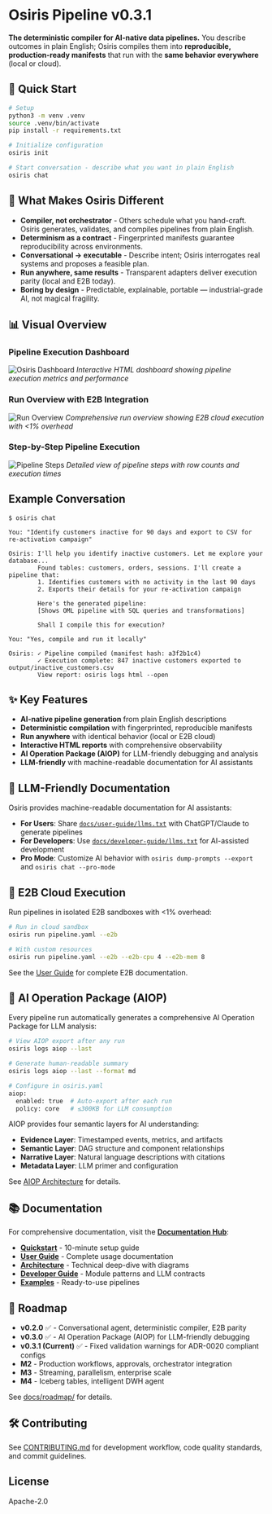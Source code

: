 # Osiris Pipeline v0.3.1

**The deterministic compiler for AI-native data pipelines.**
You describe outcomes in plain English; Osiris compiles them into **reproducible, production-ready manifests** that run with the **same behavior everywhere** (local or cloud).

## 🚀 Quick Start

```bash
# Setup
python3 -m venv .venv
source .venv/bin/activate
pip install -r requirements.txt

# Initialize configuration
osiris init

# Start conversation - describe what you want in plain English
osiris chat
```

## 🎯 What Makes Osiris Different

- **Compiler, not orchestrator** - Others schedule what you hand-craft. Osiris generates, validates, and compiles pipelines from plain English.
- **Determinism as a contract** - Fingerprinted manifests guarantee reproducibility across environments.
- **Conversational → executable** - Describe intent; Osiris interrogates real systems and proposes a feasible plan.
- **Run anywhere, same results** - Transparent adapters deliver execution parity (local and E2B today).
- **Boring by design** - Predictable, explainable, portable — industrial-grade AI, not magical fragility.

## 📊 Visual Overview

### Pipeline Execution Dashboard
![Osiris Dashboard](docs/img/logs-dashb.jpg)
*Interactive HTML dashboard showing pipeline execution metrics and performance*

### Run Overview with E2B Integration
![Run Overview](docs/img/run-overview.jpg)
*Comprehensive run overview showing E2B cloud execution with <1% overhead*

### Step-by-Step Pipeline Execution
![Pipeline Steps](docs/img/run-pipeline-steps.jpg)
*Detailed view of pipeline steps with row counts and execution times*

## Example Conversation

```
$ osiris chat

You: "Identify customers inactive for 90 days and export to CSV for re-activation campaign"

Osiris: I'll help you identify inactive customers. Let me explore your database...
        Found tables: customers, orders, sessions. I'll create a pipeline that:
        1. Identifies customers with no activity in the last 90 days
        2. Exports their details for your re-activation campaign

        Here's the generated pipeline:
        [Shows OML pipeline with SQL queries and transformations]

        Shall I compile this for execution?

You: "Yes, compile and run it locally"

Osiris: ✓ Pipeline compiled (manifest hash: a3f2b1c4)
        ✓ Execution complete: 847 inactive customers exported to output/inactive_customers.csv
        View report: osiris logs html --open
```

## ✨ Key Features

- **AI-native pipeline generation** from plain English descriptions
- **Deterministic compilation** with fingerprinted, reproducible manifests
- **Run anywhere** with identical behavior (local or E2B cloud)
- **Interactive HTML reports** with comprehensive observability
- **AI Operation Package (AIOP)** for LLM-friendly debugging and analysis
- **LLM-friendly** with machine-readable documentation for AI assistants

## 🤖 LLM-Friendly Documentation

Osiris provides machine-readable documentation for AI assistants:

- **For Users**: Share [`docs/user-guide/llms.txt`](docs/user-guide/llms.txt) with ChatGPT/Claude to generate pipelines
- **For Developers**: Use [`docs/developer-guide/llms.txt`](docs/developer-guide/llms.txt) for AI-assisted development
- **Pro Mode**: Customize AI behavior with `osiris dump-prompts --export` and `osiris chat --pro-mode`

## 🚀 E2B Cloud Execution

Run pipelines in isolated E2B sandboxes with <1% overhead:

```bash
# Run in cloud sandbox
osiris run pipeline.yaml --e2b

# With custom resources
osiris run pipeline.yaml --e2b --e2b-cpu 4 --e2b-mem 8
```

See the [User Guide](docs/user-guide/user-guide.md#2-running-pipelines) for complete E2B documentation.

## 🤖 AI Operation Package (AIOP)

Every pipeline run automatically generates a comprehensive AI Operation Package for LLM analysis:

```bash
# View AIOP export after any run
osiris logs aiop --last

# Generate human-readable summary
osiris logs aiop --last --format md

# Configure in osiris.yaml
aiop:
  enabled: true  # Auto-export after each run
  policy: core   # ≤300KB for LLM consumption
```

AIOP provides four semantic layers for AI understanding:
- **Evidence Layer**: Timestamped events, metrics, and artifacts
- **Semantic Layer**: DAG structure and component relationships
- **Narrative Layer**: Natural language descriptions with citations
- **Metadata Layer**: LLM primer and configuration

See [AIOP Architecture](docs/architecture/aiop.md) for details.

## 📚 Documentation

For comprehensive documentation, visit the **[Documentation Hub](docs/README.md)**:

- **[Quickstart](docs/quickstart.md)** - 10-minute setup guide
- **[User Guide](docs/user-guide/user-guide.md)** - Complete usage documentation
- **[Architecture](docs/architecture.md)** - Technical deep-dive with diagrams
- **[Developer Guide](docs/developer-guide/README.md)** - Module patterns and LLM contracts
- **[Examples](docs/examples/)** - Ready-to-use pipelines

## 🚦 Roadmap

- **v0.2.0** ✅ - Conversational agent, deterministic compiler, E2B parity
- **v0.3.0** ✅ - AI Operation Package (AIOP) for LLM-friendly debugging
- **v0.3.1 (Current)** ✅ - Fixed validation warnings for ADR-0020 compliant configs
- **M2** - Production workflows, approvals, orchestrator integration
- **M3** - Streaming, parallelism, enterprise scale
- **M4** - Iceberg tables, intelligent DWH agent

See [docs/roadmap/](docs/roadmap/) for details.

## 🛠️ Contributing

See [CONTRIBUTING.md](CONTRIBUTING.md) for development workflow, code quality standards, and commit guidelines.

## License

Apache-2.0
